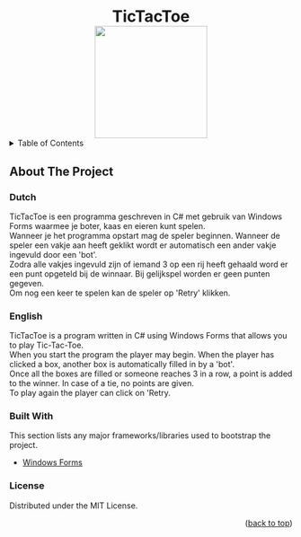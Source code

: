 <!-- PROJECT LOGO -->
<div align="center">
    <h1 style="padding: 0; margin-bottom: 0">TicTacToe</h1>
    <img src="https://play-lh.googleusercontent.com/n3vb2UjC3bCldAzy_WayG8wAMdIspefAwQrPTgrKn6HMmTzGbyU5TELYKolQ2MxedkQD" height="200px">
</div>

<!-- TABLE OF CONTENTS -->
<details>
  <summary>Table of Contents</summary>
  <ol>
    <li>
      <a href="#about-the-project">About The Project</a>
      <ul>
        <li><a href="#dutch">Dutch</a></li>
        <li><a href="#english">English</a></li>
        <li><a href="#built-with">Built With</a></li>
        <li><a href="#license">License</a></li>
      </ul>
    </li>
  </ol>
</details>

## About The Project

### Dutch

TicTacToe is een programma geschreven in C# met gebruik van Windows Forms waarmee je boter, kaas en eieren kunt spelen.<br/>
Wanneer je het programma opstart mag de speler beginnen. Wanneer de speler een vakje aan heeft geklikt wordt er automatisch een ander vakje ingevuld door een 'bot'.<br/>
Zodra alle vakjes ingevuld zijn of iemand 3 op een rij heeft gehaald word er een punt opgeteld bij de winnaar. Bij gelijkspel worden er geen punten gegeven.<br/>
Om nog een keer te spelen kan de speler op 'Retry' klikken.<br/>

### English

TicTacToe is a program written in C# using Windows Forms that allows you to play Tic-Tac-Toe.<br/>
When you start the program the player may begin. When the player has clicked a box, another box is automatically filled in by a 'bot'.<br/>
Once all the boxes are filled or someone reaches 3 in a row, a point is added to the winner. In case of a tie, no points are given.<br/>
To play again the player can click on 'Retry.<br/>

### Built With

This section lists any major frameworks/libraries used to bootstrap the project.

* [Windows Forms](https://en.wikipedia.org/wiki/Windows_Forms)

### License
Distributed under the MIT License.
<p align="right">(<a href="#top">back to top</a>)</p>